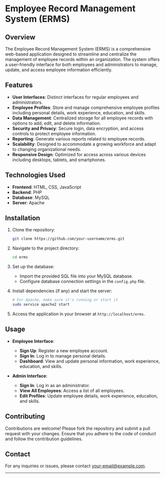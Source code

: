 

# Employee Record Management System (ERMS)

## Overview

The Employee Record Management System (ERMS) is a comprehensive web-based application designed to streamline and centralize the management of employee records within an organization. The system offers a user-friendly interface for both employees and administrators to manage, update, and access employee information efficiently.

## Features

- **User Interfaces**: Distinct interfaces for regular employees and administrators.
- **Employee Profiles**: Store and manage comprehensive employee profiles including personal details, work experience, education, and skills.
- **Data Management**: Centralized storage for all employee records with options to add, edit, and delete information.
- **Security and Privacy**: Secure login, data encryption, and access controls to protect employee information.
- **Reporting**: Generate various reports related to employee records.
- **Scalability**: Designed to accommodate a growing workforce and adapt to changing organizational needs.
- **Responsive Design**: Optimized for access across various devices including desktops, tablets, and smartphones.

## Technologies Used

- **Frontend**: HTML, CSS, JavaScript
- **Backend**: PHP
- **Database**: MySQL
- **Server**: Apache

## Installation

1. Clone the repository:

   ```bash
   git clone https://github.com/your-username/erms.git
   ```

2. Navigate to the project directory:

   ```bash
   cd erms
   ```

3. Set up the database:

   - Import the provided SQL file into your MySQL database.
   - Configure database connection settings in the `config.php` file.

4. Install dependencies (if any) and start the server:

   ```bash
   # For Apache, make sure it's running or start it
   sudo service apache2 start
   ```

5. Access the application in your browser at `http://localhost/erms`.

## Usage

- **Employee Interface**:
  - **Sign Up**: Register a new employee account.
  - **Sign In**: Log in to manage personal details.
  - **Dashboard**: View and update personal information, work experience, education, and skills.

- **Admin Interface**:
  - **Sign In**: Log in as an administrator.
  - **View All Employees**: Access a list of all employees.
  - **Edit Profiles**: Update employee details, work experience, education, and skills.



## Contributing

Contributions are welcome! Please fork the repository and submit a pull request with your changes. Ensure that you adhere to the code of conduct and follow the contribution guidelines.

## Contact

For any inquiries or issues, please contact [your-email@example.com](hafeezmangalore7@gmail.com).

---
